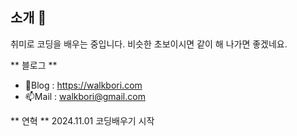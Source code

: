 ## 소개 👋

취미로 코딩을 배우는 중입니다.
비슷한 초보이시면 같이 해 나가면 좋겠네요.

** 블로그 **
- 🌱Blog : https://walkbori.com
- 📫Mail : walkbori@gmail.com

** 연혁 **
2024.11.01 코딩배우기 시작



